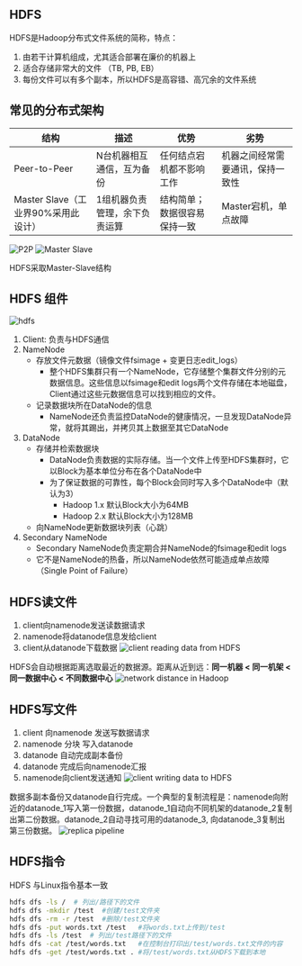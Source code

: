 ## HDFS

HDFS是Hadoop分布式文件系统的简称，特点：
1. 由若干计算机组成，尤其适合部署在廉价的机器上
2. 适合存储非常大的文件 （TB, PB, EB）
3. 每份文件可以有多个副本，所以HDFS是高容错、高冗余的文件系统

## 常见的分布式架构

|结构|描述|优势|劣势|
|--|--|--|--|
|Peer-to-Peer|N台机器相互通信，互为备份|任何结点宕机都不影响工作|机器之间经常需要通讯，保持一致性|
|Master Slave（工业界90%采用此设计）|1组机器负责管理，余下负责运算|结构简单；数据很容易保持一致|Master宕机，单点故障|

![P2P](./assets/1.jpg)
![Master Slave](./assets/2.jpg)

HDFS采取Master-Slave结构

## HDFS 组件
![hdfs](./assets/3.jpg)

1. Client: 负责与HDFS通信
2. NameNode
    + 存放文件元数据（镜像文件fsimage + 变更日志edit_logs）
        + 整个HDFS集群只有一个NameNode，它存储整个集群文件分别的元数据信息。这些信息以fsimage和edit logs两个文件存储在本地磁盘，Client通过这些元数据信息可以找到相应的文件。
    + 记录数据块所在DataNode的信息
        + NameNode还负责监控DataNode的健康情况，一旦发现DataNode异常，就将其踢出，并拷贝其上数据至其它DataNode
3. DataNode
	+ 存储并检索数据块
        + DataNode负责数据的实际存储。当一个文件上传至HDFS集群时，它以Block为基本单位分布在各个DataNode中
        + 为了保证数据的可靠性，每个Block会同时写入多个DataNode中（默认为3）
            + Hadoop 1.x 默认Block大小为64MB
            + Hadoop 2.x 默认Block大小为128MB
	+ 向NameNode更新数据块列表（心跳）
4. Secondary NameNode
    + Secondary NameNode负责定期合并NameNode的fsimage和edit logs
    + 它不是NameNode的热备，所以NameNode依然可能造成单点故障（Single Point of Failure）

## HDFS读文件

1. client向namenode发送读数据请求
2. namenode将datanode信息发给client
3. client从datanode下载数据
![client reading data from HDFS](./assets/5.jpg)

HDFS会自动根据距离选取最近的数据源。距离从近到远：**同一机器 < 同一机架 < 同一数据中心 < 不同数据中心**
![network distance in Hadoop](./assets/6.jpg)


## HDFS写文件

1. client 向namenode 发送写数据请求
2. namenode 分块 写入datanode
3. datanode 自动完成副本备份
4. datanode 完成后向namenode汇报
5. namenode向client发送通知
![client writing data to HDFS](./assets/7.jpg)

数据多副本备份又datanode自行完成。一个典型的复制流程是：namenode向附近的datanode_1写入第一份数据，datanode_1自动向不同机架的datanode_2复制出第二份数据。datanode_2自动寻找可用的datanode_3, 向datanode_3复制出第三份数据。
![replica pipeline](./assets/8.jpg)


## HDFS指令
HDFS 与Linux指令基本一致
```bash
hdfs dfs -ls /  # 列出/路径下的文件
hdfs dfs -mkdir /test  #创建/test文件夹
hdfs dfs -rm -r /test  #删除/test文件夹
hdfs dfs -put words.txt /test   #将words.txt上传到/test
hdfs dfs -ls /test  # 列出/test路径下的文件
hdfs dfs -cat /test/words.txt   #在控制台打印出/test/words.txt文件的内容
hdfs dfs -get /test/words.txt . #将/test/words.txt从HDFS下载到本地
```
